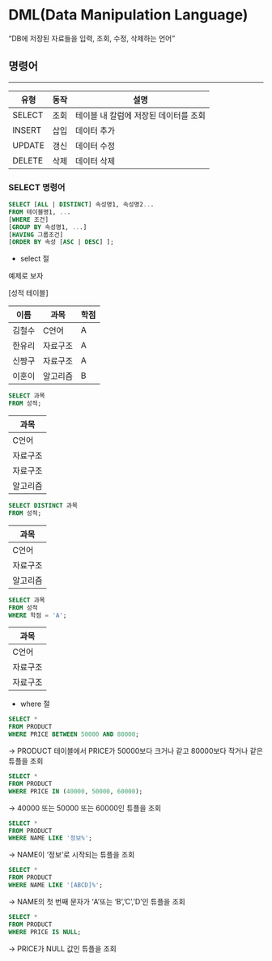 # DML(Data Manipulation Language)

“DB에 저장된 자료들을 입력, 조회, 수정, 삭제하는 언어”

## 명령어

---

| 유형 | 동작 | 설명 |
| --- | --- | --- |
| SELECT | 조회 | 테이블 내 칼럼에 저장된 데이터를 조회 |
| INSERT | 삽입 | 데이터 추가 |
| UPDATE | 갱신 | 데이터 수정 |
| DELETE | 삭제 | 데이터 삭제 |

### SELECT 명령어

```sql
SELECT [ALL | DISTINCT] 속성명1, 속성명2...
FROM 테이블명1, ...
[WHERE 조건]
[GROUP BY 속성명1, ...]
[HAVING 그룹조건]
[ORDER BY 속성 [ASC | DESC] ];
```

- select 절

예제로 보자

[성적 테이블]

| 이름 | 과목 | 학점 |
| --- | --- | --- |
| 김철수 | C언어 | A |
| 한유리 | 자료구조 | A |
| 신짱구 | 자료구조 | A |
| 이훈이 | 알고리즘 | B |

```sql
SELECT 과목
FROM 성적;
```

| 과목 |
| --- |
| C언어 |
| 자료구조 |
| 자료구조 |
| 알고리즘 |

```sql
SELECT DISTINCT 과목
FROM 성적;
```

| 과목 |
| --- |
| C언어 |
| 자료구조 |
| 알고리즘 |

```sql
SELECT 과목
FROM 성적
WHERE 학점 = 'A';
```

| 과목 |
| --- |
| C언어 |
| 자료구조 |
| 자료구조 |
- where 절

```sql
SELECT *
FROM PRODUCT
WHERE PRICE BETWEEN 50000 AND 80000;
```

→ PRODUCT 테이블에서 PRICE가 50000보다 크거나 같고 80000보다 작거나 같은 튜플을 조회

```sql
SELECT *
FROM PRODUCT 
WHERE PRICE IN (40000, 50000, 60000);
```

→ 40000 또는 50000 또는 60000인 튜플을 조회

```sql
SELECT *
FROM PRODUCT
WHERE NAME LIKE '정보%';
```

→ NAME이 ‘정보’로 시작되는 튜플을 조회

```sql
SELECT *
FROM PRODUCT
WHERE NAME LIKE '[ABCD]%';
```

→ NAME의 첫 번째 문자가 ‘A’또는 ‘B’,’C’,’D’인 튜플을 조회

```sql
SELECT *
FROM PRODUCT
WHERE PRICE IS NULL;
```

→ PRICE가 NULL 값인 튜플을 조회